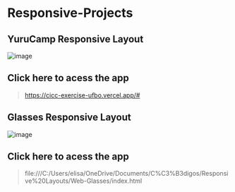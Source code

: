 # Responsive-Projects

## YuruCamp Responsive Layout 

![image](https://user-images.githubusercontent.com/69126878/215182205-1512ec45-4272-47b0-a56f-7b57a3e998c8.png)

## Click here to acess the app 

> https://cicc-exercise-ufbo.vercel.app/# 

## Glasses Responsive Layout 

![image](https://user-images.githubusercontent.com/69126878/215182444-1bd87b31-73fc-4157-8894-009c765a0a03.png)

## Click here to acess the app 

> file:///C:/Users/elisa/OneDrive/Documents/C%C3%B3digos/Responsive%20Layouts/Web-Glasses/index.html 
